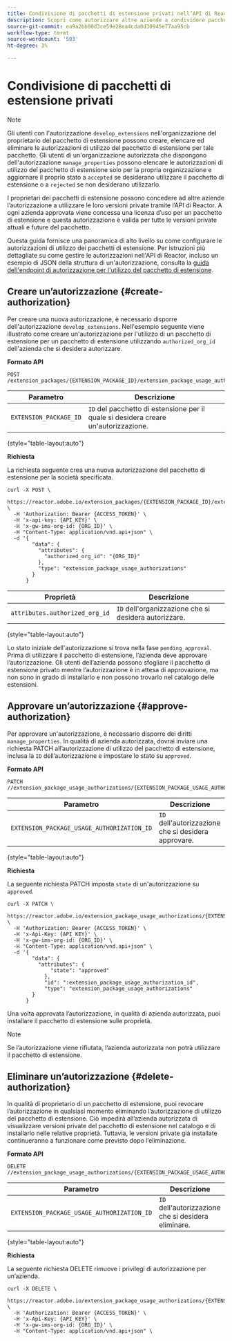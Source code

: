 ```yaml
---
title: Condivisione di pacchetti di estensione privati nell’API di Reactor
description: Scopri come autorizzare altre aziende a condividere pacchetti di estensione privati nell’API di Reactor.
source-git-commit: ea9a2bb00d3ce59e28ea4cda0d30945e77aa95cb
workflow-type: tm+mt
source-wordcount: '503'
ht-degree: 3%

---
```



# Condivisione di pacchetti di estensione privati

>[!NOTE]
>
>Gli utenti con l&#39;autorizzazione `develop_extensions` nell&#39;organizzazione del proprietario del pacchetto di estensione possono creare, elencare ed eliminare le autorizzazioni di utilizzo del pacchetto di estensione per tale pacchetto. Gli utenti di un&#39;organizzazione autorizzata che dispongono dell&#39;autorizzazione `manage_properties` possono elencare le autorizzazioni di utilizzo del pacchetto di estensione solo per la propria organizzazione e aggiornare il proprio stato a `accepted` se desiderano utilizzare il pacchetto di estensione o a `rejected` se non desiderano utilizzarlo.

I proprietari dei pacchetti di estensione possono concedere ad altre aziende l’autorizzazione a utilizzare le loro versioni private tramite l’API di Reactor. A ogni azienda approvata viene concessa una licenza d’uso per un pacchetto di estensione e questa autorizzazione è valida per tutte le versioni private attuali e future del pacchetto.

Questa guida fornisce una panoramica di alto livello su come configurare le autorizzazioni di utilizzo dei pacchetti di estensione. Per istruzioni più dettagliate su come gestire le autorizzazioni nell&#39;API di Reactor, incluso un esempio di JSON della struttura di un&#39;autorizzazione, consulta la [guida dell&#39;endpoint di autorizzazione per l&#39;utilizzo del pacchetto di estensione](../endpoints/extension-package-usage-authorizations.md).

## Creare un’autorizzazione {#create-authorization}

Per creare una nuova autorizzazione, è necessario disporre dell&#39;autorizzazione `develop_extensions`. Nell&#39;esempio seguente viene illustrato come creare un&#39;autorizzazione per l&#39;utilizzo di un pacchetto di estensione per un pacchetto di estensione utilizzando `authorized_org_id` dell&#39;azienda che si desidera autorizzare.

**Formato API**

```http
POST /extension_packages/{EXTENSION_PACKAGE_ID}/extension_package_usage_authorizations
```

| Parametro | Descrizione |
| --- | --- |
| `EXTENSION_PACKAGE_ID` | `ID` del pacchetto di estensione per il quale si desidera creare un&#39;autorizzazione. |

{style="table-layout:auto"}

**Richiesta**

La richiesta seguente crea una nuova autorizzazione del pacchetto di estensione per la società specificata.

```shell
curl -X POST \
  https://reactor.adobe.io/extension_packages/{EXTENSION_PACKAGE_ID}/extension_package_usage_authorizations \
  -H 'Authorization: Bearer {ACCESS_TOKEN}' \
  -H 'x-api-key: {API_KEY}' \
  -H 'x-gw-ims-org-id: {ORG_ID}' \
  -H "Content-Type: application/vnd.api+json" \
  -d '{
        "data": {
          "attributes": {
            "authorized_org_id": "{ORG_ID}"
          },
          "type": "extension_package_usage_authorizations"
        }
      } 
```

| Proprietà | Descrizione |
| --- | --- |
| `attributes.authorized_org_id` | `ID` dell&#39;organizzazione che si desidera autorizzare. |

{style="table-layout:auto"}

Lo stato iniziale dell&#39;autorizzazione si trova nella fase `pending_approval`. Prima di utilizzare il pacchetto di estensione, l’azienda deve approvare l’autorizzazione. Gli utenti dell’azienda possono sfogliare il pacchetto di estensione privato mentre l’autorizzazione è in attesa di approvazione, ma non sono in grado di installarlo e non possono trovarlo nel catalogo delle estensioni.

## Approvare un’autorizzazione {#approve-authorization}

Per approvare un&#39;autorizzazione, è necessario disporre dei diritti `manage_properties`. In qualità di azienda autorizzata, dovrai inviare una richiesta PATCH all’autorizzazione di utilizzo del pacchetto di estensione, inclusa la `ID` dell’autorizzazione e impostare lo stato su `approved`.

**Formato API**

```http
PATCH //extension_package_usage_authorizations/{EXTENSION_PACKAGE_USAGE_AUTHORIZATION_ID}
```

| Parametro | Descrizione |
| --- | --- |
| `EXTENSION_PACKAGE_USAGE_AUTHORIZATION_ID` | `ID` dell&#39;autorizzazione che si desidera approvare. |

{style="table-layout:auto"}

**Richiesta**

La seguente richiesta PATCH imposta `state` di un&#39;autorizzazione su `approved`.

```shell
curl -X PATCH \
  https://reactor.adobe.io/extension_package_usage_authorizations/{EXTENSION_PACKAGE_USAGE_AUTHORIZATION_ID} \
  -H 'Authorization: Bearer {ACCESS_TOKEN}' \
  -H 'x-Api-Key: {API_KEY}' \
  -H 'x-gw-ims-org-id: {ORG_ID}' \
  -H "Content-Type: application/vnd.api+json" \
  -d '{
        "data": {
          "attributes": {
	          "state": "approved"
	        },
	        "id": ":extension_package_usage_authorization_id",
	        "type": "extension_package_usage_authorizations"
        }
      }
```

Una volta approvata l’autorizzazione, in qualità di azienda autorizzata, puoi installare il pacchetto di estensione sulle proprietà.

>[!NOTE]
>
>Se l’autorizzazione viene rifiutata, l’azienda autorizzata non potrà utilizzare il pacchetto di estensione.

## Eliminare un’autorizzazione {#delete-authorization}

In qualità di proprietario di un pacchetto di estensione, puoi revocare l’autorizzazione in qualsiasi momento eliminando l’autorizzazione di utilizzo del pacchetto di estensione. Ciò impedirà all’azienda autorizzata di visualizzare versioni private del pacchetto di estensione nel catalogo e di installarlo nelle relative proprietà. Tuttavia, le versioni private già installate continueranno a funzionare come previsto dopo l’eliminazione.

**Formato API**

```http
DELETE //extension_package_usage_authorizations/{EXTENSION_PACKAGE_USAGE_AUTHORIZATION_ID}
```

| Parametro | Descrizione |
| --- | --- |
| `EXTENSION_PACKAGE_USAGE_AUTHORIZATION_ID` | `ID` dell&#39;autorizzazione che si desidera eliminare. |

{style="table-layout:auto"}

**Richiesta**

La seguente richiesta DELETE rimuove i privilegi di autorizzazione per un’azienda.

```shell
curl -X DELETE \
  https://reactor.adobe.io/extension_package_usage_authorizations/{EXTENSION_PACKAGE_USAGE_AUTHORIZATION_ID} \
  -H 'Authorization: Bearer {ACCESS_TOKEN}' \
  -H 'x-Api-Key: {API_KEY}' \
  -H 'x-gw-ims-org-id: {ORG_ID}' \
  -H "Content-Type: application/vnd.api+json" \
```
